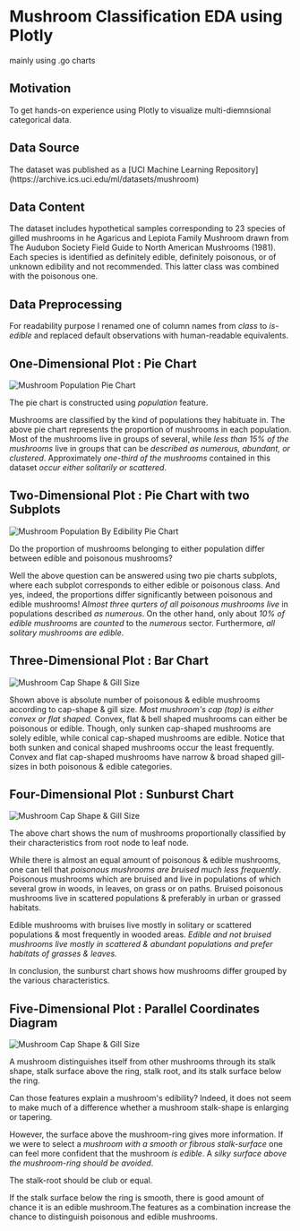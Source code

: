 # Mushroom Classification EDA using Plotly 
<p>mainly using .go charts</p>

## Motivation
<p>To get hands-on experience using Plotly to visualize multi-diemnsional categorical data.</p>

## Data Source
<p>The dataset was published as a [UCI Machine Learning Repository](https://archive.ics.uci.edu/ml/datasets/mushroom)</p>

## Data Content
<p>The dataset includes hypothetical samples corresponding to 23 species of gilled mushrooms in he Agaricus and Lepiota Family Mushroom drawn from The Audubon Society Field Guide to North American Mushrooms (1981). Each species is identified as definitely edible, definitely poisonous, or of unknown edibility and not recommended. This latter class was combined with the poisonous one.</p>

## Data Preprocessing 
<p>For readability purpose I renamed one of column names from <i>class</i> to <i>is-edible</i> and replaced default observations with human-readable equivalents.</p>

## One-Dimensional Plot : Pie Chart
![Mushroom Population Pie Chart](Images/newplot.png)
<p>The pie chart is constructed using <i>population</i> feature.</p>
<p>Mushrooms are classified by the kind of populations they habituate in. The above pie chart represents the proportion of mushrooms in each population. Most of the mushrooms live in groups of several, while <i>less than 15% of the mushrooms</i> live in groups that can be <i>described as numerous, abundant, or clustered</i>. Approximately <i>one-third of the mushrooms</i> contained in this dataset <i>occur either solitarily or scattered</i>.</p>

## Two-Dimensional Plot : Pie Chart with two Subplots
![Mushroom Population By Edibility Pie Chart](Images/newplot-2.png)
<p>Do the proportion of mushrooms belonging to either population differ between edible and poisonous mushrooms?</p>
<p>Well the above question can be answered using two pie charts subplots, where each subplot corresponds to either edible or poisonous class. And yes, indeed, the proportions differ significantly between poisonous and edible mushrooms! <i>Almost three qurters of all poisonous mushrooms live</i> in populations described <i>as numerous</i>. On the other hand, only about <i>10% of edible mushrooms</i> are <i>counted</i> to the <i>numerous</i> sector. Furthermore, <i>all solitary mushrooms are edible</i>.</p>

## Three-Dimensional Plot : Bar Chart
![Mushroom Cap Shape & Gill Size](Images/newplot-4.png)
<p>Shown above is absolute number of poisonous & edible mushrooms according to cap-shape & gill size. <i>Most mushroom's cap (top) is either convex or flat shaped.</i> Convex, flat & bell shaped mushrooms can either be poisonous or edible. Though, only sunken cap-shaped mushrooms are solely edible, while conical cap-shaped mushrooms are edible. Notice that both sunken and conical shaped mushrooms occur the least frequently. Convex and flat cap-shaped mushrooms have narrow & broad shaped gill-sizes in both poisonous & edible categories.</p>

## Four-Dimensional Plot : Sunburst Chart
![Mushroom Cap Shape & Gill Size](Images/newplot-6.png)
<p>The above chart shows the num of mushrooms proportionally classified by their characteristics from root node to leaf node.</p>
<p>While there is almost an equal amount of poisonous & edible mushrooms, one can tell that <i>poisonous mushrooms are bruised much less frequently</i>. Poisonous mushrooms which are bruised and live in populations of which several grow in woods, in leaves, on grass or on paths. Bruised poisonous mushrooms live in scattered populations & preferably in urban or grassed habitats.</p>
<p>Edible mushrooms with bruises live mostly in solitary or scattered populations & most frequently in wooded areas. <i> Edible and not bruised mushrooms live mostly in scattered & abundant populations and prefer habitats of grasses & leaves.</i></p>
<p>In conclusion, the sunburst chart shows how mushrooms differ grouped by the various characteristics.</p>

## Five-Dimensional Plot : Parallel Coordinates Diagram
![Mushroom Cap Shape & Gill Size](Images/newplot-8.png)
<p>A mushroom distinguishes itself from other mushrooms through its stalk shape, stalk surface above the ring, stalk root, and its stalk surface below the ring.</p>
<p>Can those features explain a mushroom's edibility? Indeed, it does not seem to make much of a difference whether a mushroom stalk-shape is enlarging or tapering.</p>
<p>However, the surface above the mushroom-ring gives more information. If we were to select a <i>mushroom with a smooth or fibrous stalk-surface</i> one can feel more confident that the mushroom <i>is edible</i>. A <i>silky surface above the mushroom-ring should be avoided</i>.</p>
<p>The stalk-root should be club or equal.</p>
<p>If the stalk surface below the ring is smooth, there is good amount of chance it is an edible mushroom.</p?
<p>The features as a combination increase the chance to distinguish poisonous and edible mushrooms.</p>

